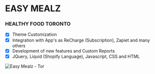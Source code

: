 # EASY MEALZ
### HEALTHY FOOD TORONTO

- [x] Theme Customization
- [x] Integration with App's as ReCharge (Subscription), Zapiet and many others
- [x] Development of new features and Custom Reports
- [x] JQuery, Liquid (Shopify Language), Javascript, CSS and HTML  

![Easy Mealz - Tor](https://user-images.githubusercontent.com/53456120/121742521-4e46b180-cad6-11eb-9185-a1db5b7eb6af.png)

